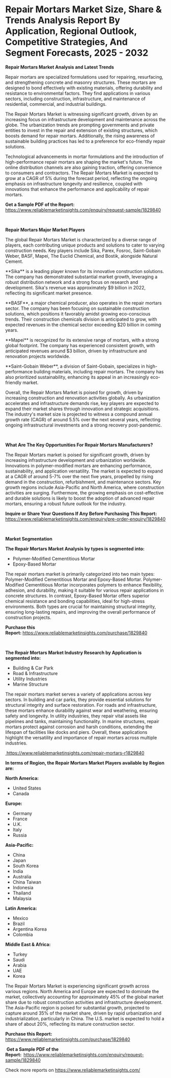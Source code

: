 <p><h1>Repair Mortars Market Size, Share & Trends Analysis Report By Application, Regional Outlook, Competitive Strategies, And Segment Forecasts, 2025 - 2032</h1></p><p><strong>Repair Mortars Market Analysis and Latest Trends</strong></p>
<p><p>Repair mortars are specialized formulations used for repairing, resurfacing, and strengthening concrete and masonry structures. These mortars are designed to bond effectively with existing materials, offering durability and resistance to environmental factors. They find applications in various sectors, including construction, infrastructure, and maintenance of residential, commercial, and industrial buildings.</p><p>The Repair Mortars Market is witnessing significant growth, driven by an increasing focus on infrastructure development and maintenance across the globe. The urbanization trends are prompting governments and private entities to invest in the repair and extension of existing structures, which boosts demand for repair mortars. Additionally, the rising awareness of sustainable building practices has led to a preference for eco-friendly repair solutions.</p><p>Technological advancements in mortar formulations and the introduction of high-performance repair mortars are shaping the market's future. The online distribution channels are also gaining traction, offering convenience to consumers and contractors. The Repair Mortars Market is expected to grow at a CAGR of 5% during the forecast period, reflecting the ongoing emphasis on infrastructure longevity and resilience, coupled with innovations that enhance the performance and applicability of repair mortars.</p></p>
<p><strong>Get a Sample PDF of the Report:&nbsp;</strong> <a href="https://www.reliablemarketinsights.com/enquiry/request-sample/1829840?utm_campaign=2225&utm_medium=2&utm_source=Github&utm_content=ia&utm_term=31012025&utm_id=repair-mortars">https://www.reliablemarketinsights.com/enquiry/request-sample/1829840</a></p>
<p>&nbsp;</p>
<p><strong>Repair Mortars Major Market Players</strong></p>
<p><p>The global Repair Mortars Market is characterized by a diverse range of players, each contributing unique products and solutions to cater to varying construction needs. Key players include Sika, Parex, Fosroc, Saint-Gobain Weber, BASF, Mapei, The Euclid Chemical, and Bostik, alongside Natural Cement.</p><p>**Sika** is a leading player known for its innovative construction solutions. The company has demonstrated substantial market growth, leveraging a robust distribution network and a strong focus on research and development. Sika's revenue was approximately $9 billion in 2022, reflecting its significant market presence.</p><p>**BASF**, a major chemical producer, also operates in the repair mortars sector. The company has been focusing on sustainable construction solutions, which positions it favorably amidst growing eco-conscious trends. Their construction chemicals division is anticipated to grow, with expected revenues in the chemical sector exceeding $20 billion in coming years.</p><p>**Mapei** is recognized for its extensive range of mortars, with a strong global footprint. The company has experienced consistent growth, with anticipated revenues around $3 billion, driven by infrastructure and renovation projects worldwide.</p><p>**Saint-Gobain Weber**, a division of Saint-Gobain, specializes in high-performance building materials, including repair mortars. The company has also prioritized sustainability, enhancing its appeal in an increasingly eco-friendly market. </p><p>Overall, the Repair Mortars Market is poised for growth, driven by increasing construction and renovation activities globally. As urbanization accelerates and infrastructure demands rise, key players are expected to expand their market shares through innovation and strategic acquisitions.  The industry's market size is projected to witness a compound annual growth rate (CAGR) of around 5.5% over the next several years, reflecting ongoing infrastructural investments and a strong recovery post-pandemic.</p></p>
<p>&nbsp;</p>
<p><strong>What Are The Key Opportunities For Repair Mortars Manufacturers?</strong></p>
<p><p>The Repair Mortars market is poised for significant growth, driven by increasing infrastructure development and urbanization worldwide. Innovations in polymer-modified mortars are enhancing performance, sustainability, and application versatility. The market is expected to expand at a CAGR of around 5-7% over the next five years, propelled by rising demand in the construction, refurbishment, and maintenance sectors. Key growth regions include Asia-Pacific and North America, where construction activities are surging. Furthermore, the growing emphasis on cost-effective and durable solutions is likely to boost the adoption of advanced repair mortars, ensuring a robust future outlook for the industry.</p></p>
<p><strong>Inquire or Share Your Questions If Any Before Purchasing This Report:</strong> <a href="https://www.reliablemarketinsights.com/enquiry/pre-order-enquiry/1829840?utm_campaign=2225&utm_medium=2&utm_source=Github&utm_content=ia&utm_term=31012025&utm_id=repair-mortars">https://www.reliablemarketinsights.com/enquiry/pre-order-enquiry/1829840</a></p>
<p>&nbsp;</p>
<p><strong>Market Segmentation</strong></p>
<p><strong>The Repair Mortars Market Analysis by types is segmented into:</strong></p>
<p><ul><li>Polymer-Modified Cementitious Mortar</li><li>Epoxy-Based Mortar</li></ul></p>
<p><p>The repair mortars market is primarily categorized into two main types: Polymer-Modified Cementitious Mortar and Epoxy-Based Mortar. Polymer-Modified Cementitious Mortar incorporates polymers to enhance flexibility, adhesion, and durability, making it suitable for various repair applications in concrete structures. In contrast, Epoxy-Based Mortar offers superior chemical resistance and bonding capabilities, ideal for high-stress environments. Both types are crucial for maintaining structural integrity, ensuring long-lasting repairs, and improving the overall performance of construction projects.</p></p>
<p><strong>Purchase this Report:&nbsp;</strong><a href="https://www.reliablemarketinsights.com/purchase/1829840?utm_campaign=2225&utm_medium=2&utm_source=Github&utm_content=ia&utm_term=31012025&utm_id=repair-mortars">https://www.reliablemarketinsights.com/purchase/1829840</a></p>
<p>&nbsp;</p>
<p><strong>The Repair Mortars Market Industry Research by Application is segmented into:</strong></p>
<p><ul><li>Building & Car Park</li><li>Road & Infrastructure</li><li>Utility Industries</li><li>Marine Structure</li></ul></p>
<p><p>The repair mortars market serves a variety of applications across key sectors. In building and car parks, they provide essential solutions for structural integrity and surface restoration. For roads and infrastructure, these mortars enhance durability against wear and weathering, ensuring safety and longevity. In utility industries, they repair vital assets like pipelines and tanks, maintaining functionality. In marine structures, repair mortars protect against corrosion and harsh conditions, extending the lifespan of facilities like docks and piers. Overall, these applications highlight the versatility and importance of repair mortars across multiple industries.</p></p>
<p><a href="https://www.reliablemarketinsights.com/repair-mortars-r1829840?utm_campaign=2225&utm_medium=2&utm_source=Github&utm_content=ia&utm_term=31012025&utm_id=repair-mortars">&nbsp;https://www.reliablemarketinsights.com/repair-mortars-r1829840</a></p>
<p><strong>In terms of Region, the Repair Mortars Market Players available by Region are:</strong></p>
<p>
    <p> <strong> North America: </strong>
        <ul>
            <li>United States</li>
            <li>Canada</li>
        </ul>
        </p> 
    <p> <strong> Europe: </strong>
        <ul>
            <li>Germany</li>
            <li>France</li>
            <li>U.K.</li>
            <li>Italy</li>
            <li>Russia</li>
        </ul>
        </p> 
    <p> <strong> Asia-Pacific: </strong>
        <ul>
            <li>China</li>
            <li>Japan</li>
            <li>South Korea</li>
            <li>India</li>
            <li>Australia</li>
            <li>China Taiwan</li>
            <li>Indonesia</li>
            <li>Thailand</li>
            <li>Malaysia</li>
        </ul>
        </p> 
    <p> <strong> Latin America: </strong>
        <ul>
            <li>Mexico</li>
            <li>Brazil</li>
            <li>Argentina Korea</li>
            <li>Colombia</li>
        </ul>
        </p> 
    <p> <strong> Middle East & Africa: </strong>
        <ul>
            <li>Turkey</li>
            <li>Saudi</li>
            <li>Arabia</li>
            <li>UAE</li>
            <li>Korea</li>
        </ul>
    </p>
    </p>
<p><p>The Repair Mortars Market is experiencing significant growth across various regions. North America and Europe are expected to dominate the market, collectively accounting for approximately 45% of the global market share due to robust construction activities and infrastructure development. The Asia-Pacific region is poised for substantial growth, projected to capture around 35% of the market share, driven by rapid urbanization and industrialization, particularly in China. The U.S. market is expected to hold a share of about 20%, reflecting its mature construction sector.</p></p>
<p><strong>Purchase this Report: </strong><a href="https://www.reliablemarketinsights.com/purchase/1829840?utm_campaign=2225&utm_medium=2&utm_source=Github&utm_content=ia&utm_term=31012025&utm_id=repair-mortars">https://www.reliablemarketinsights.com/purchase/1829840</a></p>
<p>&nbsp;<strong>Get a Sample PDF of the Report:&nbsp;&nbsp;</strong><a href="https://www.reliablemarketinsights.com/enquiry/request-sample/1829840?utm_campaign=2225&utm_medium=2&utm_source=Github&utm_content=ia&utm_term=31012025&utm_id=repair-mortars">https://www.reliablemarketinsights.com/enquiry/request-sample/1829840</a></p>
<p><strong></strong></p>
<p>Check more reports on <a href="https://www.reliablemarketinsights.com/?utm_campaign=2225&utm_medium=2&utm_source=Github&utm_content=ia&utm_term=31012025&utm_id=repair-mortars">https://www.reliablemarketinsights.com/</a></p>